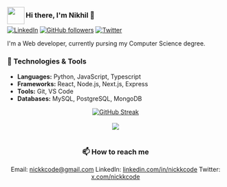 <img src='https://i.giphy.com/media/v1.Y2lkPTc5MGI3NjExYzBrdW11bzVqb2trNnB6ZHg4dTJlbHJ6dnpkdWwybTQzZXg1YTc1YiZlcD12MV9pbnRlcm5hbF9naWZfYnlfaWQmY3Q9cw/d7O6RdWEfvGJNtKowA/giphy.gif' width='40px' align='left'></img>

### Hi there, I'm Nikhil 👋

<!-- Social badges -->
[![LinkedIn](https://img.shields.io/badge/LinkedIn-nickkcode-blue?style=flat-square&logo=linkedin)](https://www.linkedin.com/in/nickkcode/)
[![GitHub followers](https://img.shields.io/github/followers/nickkcode?label=Follow&style=social)](https://github.com/nickkcode)
[![Twitter](https://img.shields.io/twitter/follow/nickkcode?style=social)](https://x.com/nickkcode)

<!-- Introduction -->
I'm a Web developer, currently pursing my Computer Science degree.


<!-- Skills & Technologies -->
### 🔧 Technologies & Tools
- **Languages:** Python, JavaScript, Typescript
- **Frameworks:** React, Node.js, Next.js, Express
- **Tools:** Git, VS Code
- **Databases:** MySQL, PostgreSQL, MongoDB



<div align='center'>
  <a href="https://git.io/streak-stats">
    <img src="https://streak-stats.demolab.com?user=nickkcode&theme=midnight-purple&stroke=9745f5&dates=9745f5&border=9745f5&background=00000000" alt="GitHub Streak" />
  </a>
  <br>
  <br>
    <img src="https://github-readme-activity-graph.vercel.app/graph?username=nickkcode&bg_color=00000000&color=9745f5&line=9745f5&point=9745f5&hide_border=true&hide_title=true" />

  <br>
<br>  


<!-- Contact -->
### 📫 How to reach me
Email: [nickkcode@gmail.com](mailto:nickkcode@gmail.com)
LinkedIn: [linkedin.com/in/nickkcode](https://www.linkedin.com/in/nickkcode/)
Twitter: [x.com/nickkcode](https://x.com/nickkcode)


</div>
